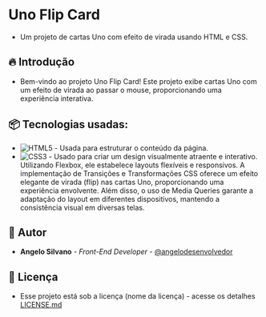# Uno Flip Card

* Um projeto de cartas Uno com efeito de virada usando HTML e CSS.

## 🔥 Introdução

* Bem-vindo ao projeto Uno Flip Card! Este projeto exibe cartas Uno com um efeito de virada ao passar o mouse, proporcionando uma experiência interativa.

## 📦 Tecnologias usadas:

* ![HTML5](https://img.shields.io/badge/html5-%23E34F26.svg?style=for-the-badge&logo=html5&logoColor=white) - Usada para estruturar o conteúdo da página.
* ![CSS3](https://img.shields.io/badge/css3-%231572B6.svg?style=for-the-badge&logo=css3&logoColor=white) - Usado para criar um design visualmente atraente e interativo. Utilizando Flexbox, ele estabelece layouts flexíveis e responsivos. A implementação de Transições e Transformações CSS oferece um efeito elegante de virada (flip) nas cartas Uno, proporcionando uma experiência envolvente. Além disso, o uso de Media Queries garante a adaptação do layout em diferentes dispositivos, mantendo a consistência visual em diversas telas.

## 👷 Autor

* **Angelo Silvano** - *Front-End Developer* - [@angelodesenvolvedor](https://github.com/angelodesenvolvedor)

## 📄 Licença

* Esse projeto está sob a licença (nome da licença) - acesse os detalhes [LICENSE.md](LICENSE.md)
